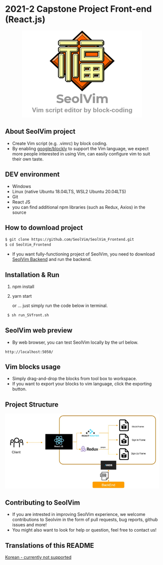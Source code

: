 # 2021-2 Capstone Project Front-end (React.js) #

<p align="center"><img src="./resources/Logo_descr_eng.png"></p>

## About SeolVim project ##
* Create Vim script (e.g. .vimrc) by block coding.
* By enabling [google/blockly](https://github.com/google/blockly) to support the Vim language, we expect more people interested in using Vim, can easily configure vim to suit their own taste.

[comment]: <> (SeolVim 사진넣기)

## DEV environment ##
* Windows
* Linux (native Ubuntu 18.04LTS, WSL2 Ubuntu 20.04LTS)
* Git
* React JS
* you can find additional npm libraries (such as Redux, Axios) in the source

## How to download project ##
```bash
$ git clone https://github.com/SeolVim/SeolVim_Frontend.git
$ cd SeolVim_Frontend
```
* If you want fully-functioning project of SeolVim, you need to download [SeolVim Backend](https://github.com/SeolVim/SeolVim_Backend) and run the backend.

## Installation & Run ##
1. npm install
2. yarn start  

    or ... just simply run the code below in terminal.
```bash
 $ sh run_SVfront.sh
 ```

[comment]: <> (Linux에서 실행시키는 방법, Windows에서 실행시키는 방법으로 구분하여 적어넣기)

## SeolVim web preview ##
*  By web browser, you can test SeolVim locally by the url below.
 ```url
http://localhost:5050/
 ```

## Vim blocks usage ##
* Simply drag-and-drop the blocks from tool box to workspace.
* If you want to export your blocks to vim language, click the exporting button.

## Project Structure ##
![FrontArch](./resources/FrontEnd_Arch.jpg)

[comment]: <> (프로젝트의 구조를 넣기)

## Contributing to SeolVim ##
* If you are intrested in improving SeolVim experience, we welcome contributions to Seolvim in the form of pull requests, bug reports, github issues and more!
* You might also want to look for help or question, feel free to contact us!

## Translations of this README ##
[Korean - currently not supported](./README.md)

[comment]: <> (README_ko.md 만들기 - 우선순위 하)
